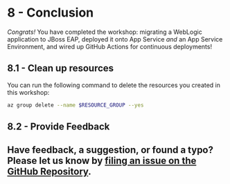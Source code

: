 # 8 - Conclusion

*Congrats!* You have completed the workshop: migrating a WebLogic application to JBoss EAP, deployed it onto App Service *and* an App Service Environment, and wired up GitHub Actions for continuous deployments!

## 8.1 - Clean up resources

You can run the following command to delete the resources you created in this workshop:

```bash
az group delete --name $RESOURCE_GROUP --yes
```

## 8.2 - Provide Feedback

Have feedback, a suggestion, or found a typo? Please let us know by [filing an issue on the GitHub Repository](https://github.com/Azure-Samples/workshop-migrate-jboss-on-app-service/issues/new).
---